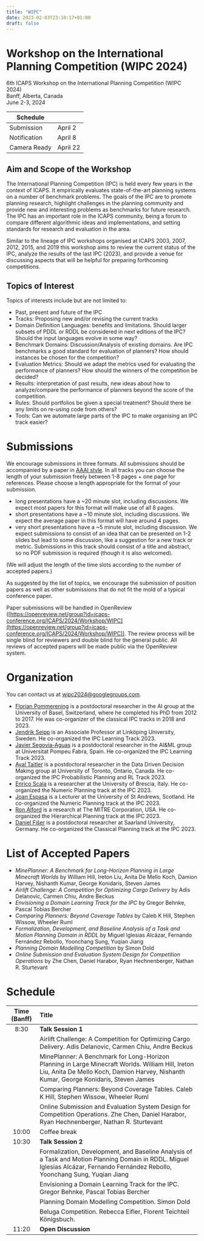 ```yaml
---
title: "WIPC"
date: 2023-02-03T23:10:17+01:00
draft: false
---
```


# Workshop on the International Planning Competition (WIPC 2024)

6th ICAPS Workshop on the International Planning Competition (WIPC 2024) \
Banff, Alberta, Canada \
June 2-3, 2024


| Schedule            |          |
|---------------------|----------|
| Submission          | April 2  |
| Notification        | April 8  |
| Camera Ready        | April 22 |

## Aim and Scope of the Workshop

The International Planning Competition (IPC) is held every few years in the
context of ICAPS. It empirically evaluates state-of-the-art planning systems on
a number of benchmark problems. The goals of the IPC are to promote planning
research, highlight challenges in the planning community and provide new and
interesting problems as benchmarks for future research. The IPC has an important
role in the ICAPS community, being a forum to compare different algorithmic
ideas and implementations, and setting standards for research and evaluation in
the area.

Similar to the lineage of IPC workshops organised at ICAPS 2003, 2007, 2012,
2015, and 2019 this workshop aims to review the current status of the IPC,
analyze the results of the last IPC (2023), and provide a venue for discussing
aspects that will be helpful for preparing forthcoming competitions.


## Topics of Interest

Topics of interests include but are not limited to:

- Past, present and future of the IPC
- Tracks: Proposing new and/or revising the current tracks
- Domain Definition Languages: benefits and limitations. Should
  larger subsets of PDDL or RDDL be considered in next editions of the
  IPC? Should the input languages evolve in some way?
- Benchmark Domains: Discussion/Analysis of existing domains. Are IPC benchmarks a
  good standard for evaluation of planners?  How should instances be chosen for the
  competition?
- Evaluation Metrics: Should we adapt the metrics used for evaluating the performance
  of planners? How should the winners of the competition be decided?
- Results: interpretation of past results, new ideas about how to analyze/compare the
  performance of planners beyond the score of the competition.
- Rules: Should portfolios be given a special treatment? Should there be any limits on
  re-using code from others?
- Tools: Can we automate large parts of the IPC to make organising an IPC track easier?


# Submissions

We encourage submissions in three formats. All submissions should be accompanied by a paper in [AAAI style](https://www.aaai.org/Publications/Templates/AuthorKit23.zip). In all tracks you can choose the length of your submission freely between 1-8 pages + one page for references. Please choose a length appropriate for the format of your submission.
- long presentations have a ~20 minute slot, including discussions. We expect most papers for this format will make use of all 8 pages.
- short presentations have a ~10 minute slot, including discussions. We expect the average paper in this format will have around 4 pages.
- very short presentations have a ~5 minute slot, including discussion.  We expect submissions to consist of an idea that can be presented on 1-2 slides but lead to some discussion, like a suggestion for a new track or metric. Submissions in this track should consist of a title and abstract, so no PDF submission is required (though it is also welcomed).

(We will adjust the length of the time slots according to the number of accepted papers.)

As suggested by the list of topics, we encourage the submission of position papers as well as other submissions that do not fit the mold of a typical conference paper.

Paper submissions will be handled in OpenReview ([https://openreview.net/group?id=icaps-conference.org/ICAPS/2024/Workshop/WIPC](https://openreview.net/group?id=icaps-conference.org/ICAPS/2024/Workshop/WIPC)). The review process will be single blind for reviewers and double blind for the general public. All reviews of accepted papers will be made public via the OpenReview system.


# Organization
You can contact us at [wipc2024@googlegroups.com](mailto:wipc2024@googlegroups.com).

- [Florian Pommerening](https://ai.cs.unibas.ch/people/pommeren/) is a postdoctoral researcher in the AI group at the University of Basel, Switzerland, where he completed his PhD from 2012 to 2017. He was co-organizer of the classical IPC tracks in 2018 and 2023.
- [Jendrik Seipp](https://jendrikseipp.com) is an Associate Professor at Linköping University, Sweden. He co-organized the IPC Learning Track 2023.
- [Javier Segovia-Aguas](https://jsego.github.io/) is a postdoctoral researcher in the AI\&ML group at Universitat Pompeu Fabra, Spain. He co-organized the IPC Learning Track 2023.
- [Ayal Taitler](https://sites.google.com/view/ataitler/home) is a postdoctoral researcher in the Data Driven Decision Making group at University of Toronto, Ontario, Canada. He co-organized the IPC Probabilistic Planning and RL Track 2023.
- [Enrico Scala](https://www.hstairs.com) is a researcher at the University of Brescia, Italy. He co-organized the Numeric Planning track at the IPC 2023.
 - [Joan Espasa](https://joanespasa.github.io/) is a Lecturer at the University of St Andrews, Scotland. He co-organized the Numeric Planning track at the IPC 2023.
- [Ron Alford](https://volus.net/) is a research at The MITRE Corporation, USA. He co-organized the Hierarchical Planning track at the IPC 2023.
- [Daniel Fišer](https://danfis.cz) is a postdoctoral researcher at Saarland University, Germany. He co-organized the Classical Planning track at the IPC 2023.


# List of Accepted Papers
- *MinePlanner: A Benchmark for Long-Horizon Planning in Large Minecraft Worlds*
by William Hill, Ireton Liu, Anita De Mello Koch, Damion Harvey, Nishanth Kumar, George Konidaris, Steven James
- *Airlift Challenge: A Competition for Optimizing Cargo Delivery*
by Adis Delanovic, Carmen Chiu, Andre Beckus
- *Envisioning a Domain Learning Track for the IPC*
by Gregor Behnke, Pascal Tobias Bercher
- *Comparing Planners: Beyond Coverage Tables*
by Caleb K Hill, Stephen Wissow, Wheeler Ruml
- *Formalization, Development, and Baseline Analysis of a Task and Motion Planning Domain in RDDL*
by Miguel Iglesias Alcázar, Fernando Fernández Rebollo, Yoonchang Sung, Yuqian Jiang
- *Planning Domain Modelling Competition*
by Simon Dold
- *Online Submission and Evaluation System Design for Competition Operations*
by Zhe Chen, Daniel Harabor, Ryan Hechnenberger, Nathan R. Sturtevant


# Schedule

| Time (Banff) | Title |
|:------------:|:-----------|
|     8:30     | **Talk Session 1**  |
|  | Airlift Challenge: A Competition for Optimizing Cargo Delivery. Adis Delanovic, Carmen Chiu, Andre Beckus |
|  | MinePlanner: A Benchmark for Long-Horizon Planning in Large Minecraft Worlds. William Hill, Ireton Liu, Anita De Mello Koch, Damion Harvey, Nishanth Kumar, George Konidaris, Steven James |
|  | Comparing Planners: Beyond Coverage Tables. Caleb K Hill, Stephen Wissow, Wheeler Ruml |
|  | Online Submission and Evaluation System Design for Competition Operations. Zhe Chen, Daniel Harabor, Ryan Hechnenberger, Nathan R. Sturtevant |
|    10:00     | Coffee break |
|    10:30     | **Talk Session 2**    |
|  | Formalization, Development, and Baseline Analysis of a Task and Motion Planning Domain in RDDL. Miguel Iglesias Alcázar, Fernando Fernández Rebollo, Yoonchang Sung, Yuqian Jiang |
|  | Envisioning a Domain Learning Track for the IPC. Gregor Behnke, Pascal Tobias Bercher |
|  | Planning Domain Modelling Competition. Simon Dold |
|  | Beluga Competition. Rebecca Eifler, Florent Teichteil Königsbuch. |
|    11:20     | **Open Discussion** |
